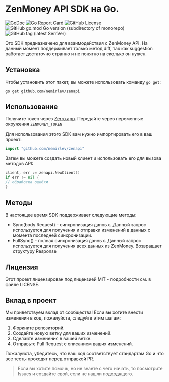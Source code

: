# ZenMoney API SDK на Go.

[![GoDoc](https://godoc.org/github.com/zenapi/zenapi?status.svg)](https://godoc.org/github.com/nemirlev/zenapi)
[![Go Report Card](https://goreportcard.com/badge/github.com/nemirlev/zenapi)](https://goreportcard.com/report/github.com/nemirlev/zenapi)
![GitHub License](https://img.shields.io/github/license/nemirlev/zenapi)
![GitHub go.mod Go version (subdirectory of monorepo)](https://img.shields.io/github/go-mod/go-version/nemirlev/zenapi)
![GitHub tag (latest SemVer)](https://img.shields.io/github/v/tag/nemirlev/zenapi)

Это SDK предназначено для взаимодействия с ZenMoney API. На данный момент поддерживает только метод diff, так как
suggestion работает достаточно странно и не понятно на сколько он нужен.

## Установка

Чтобы установить этот пакет, вы можете использовать команду `go get`:

```bash
go get github.com/nemirlev/zenapi
```

## Использование

Получите токен через [Zerro.app](https://zerro.app/token). Передайте через переменные окружения `ZENMONEY_TOKEN`

Для использования этого SDK вам нужно импортировать его в ваш проект:

```go
import "github.com/nemirlev/zenapi"
```

Затем вы можете создать новый клиент и использовать его для вызова методов API:

```go
client, err := zenapi.NewClient()
if err != nil {
// обработка ошибки
}
```

## Методы

В настоящее время SDK поддерживает следующие методы:

* Sync(body Request) - синхронизация данных. Данный запрос используется для получения и отправки изменений в данных с
  момента
  последней синхронизации.
* FullSync() - полная синхронизация данных. Данный запрос используется для получения всех данных из ZenMoney. Возвращает
  структуру Response

## Лицензия

Этот проект лицензирован под лицензией MIT - подробности см. в файле LICENSE.

## Вклад в проект

Мы приветствуем вклад от сообщества! Если вы хотите внести изменения в код, пожалуйста, следуйте этим шагам:

1. Форкните репозиторий.
2. Создайте новую ветку для ваших изменений.
3. Сделайте изменения в вашей ветке.
4. Отправьте Pull Request с описанием ваших изменений.

Пожалуйста, убедитесь, что ваш код соответствует стандартам Go и что все тесты проходят перед отправкой PR.

> Если вы хотите помочь, но не знаете с чего начать, то посмотрите Issues и создайте свой, если не нашли подходящего.